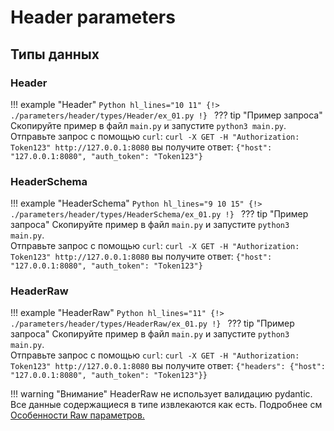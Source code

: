 # Header parameters
## Типы данных
### Header
!!! example "Header"
    ```Python hl_lines="10 11"
    {!> ./parameters/header/types/Header/ex_01.py !}
    ```
    ??? tip "Пример запроса"
        Скопируйте пример в файл `main.py` и запустите `python3 main.py`.<br/>
        Отправьте запрос с помощью `curl`:
        ```
        curl -X GET -H "Authorization: Token123" http://127.0.0.1:8080
        ```
        вы получите ответ:
        ```
        {"host": "127.0.0.1:8080", "auth_token": "Token123"}
        ```

### HeaderSchema
!!! example "HeaderSchema"
    ```Python hl_lines="9 10 15"
    {!> ./parameters/header/types/HeaderSchema/ex_01.py !}
    ```
    ??? tip "Пример запроса"
        Скопируйте пример в файл `main.py` и запустите `python3 main.py`.<br/>
        Отправьте запрос с помощью `curl`:
        ```
        curl -X GET -H "Authorization: Token123" http://127.0.0.1:8080
        ```
        вы получите ответ:
        ```
        {"host": "127.0.0.1:8080", "auth_token": "Token123"}
        ```

### HeaderRaw
!!! example "HeaderRaw"
    ```Python hl_lines="11"
    {!> ./parameters/header/types/HeaderRaw/ex_01.py !}
    ```
    ??? tip "Пример запроса"
        Скопируйте пример в файл `main.py` и запустите `python3 main.py`.<br/>
        Отправьте запрос с помощью `curl`:
        ```
        curl -X GET -H "Authorization: Token123" http://127.0.0.1:8080
        ```
        вы получите ответ:
        ```
        {"headers": {"host": "127.0.0.1:8080", "auth_token": "Token123"}}
        ```

!!! warning "Внимание"
    HeaderRaw не использует валидацию pydantic. Все данные содержащиеся в типе извлекаются как есть.
    Подробнее см <a href="#raw">Особенности Raw параметров.</a>
